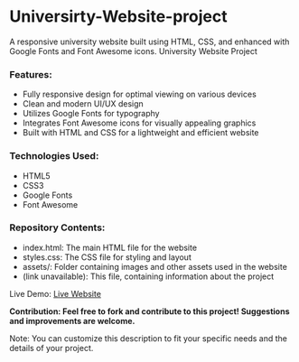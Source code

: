 # Universirty-Website-project
A responsive university website built using HTML, CSS, and enhanced with Google Fonts and Font Awesome icons.
University Website Project

<h3>Features:</h3>

- Fully responsive design for optimal viewing on various devices
- Clean and modern UI/UX design
- Utilizes Google Fonts for typography
- Integrates Font Awesome icons for visually appealing graphics
- Built with HTML and CSS for a lightweight and efficient website


<h3>Technologies Used:</h3>

- HTML5
- CSS3
- Google Fonts
- Font Awesome


<h3>Repository Contents:</h3>

- index.html: The main HTML file for the website
- styles.css: The CSS file for styling and layout
- assets/: Folder containing images and other assets used in the website
- (link unavailable): This file, containing information about the project

Live Demo: <a href="https://maheshbharambe45.github.io/University--website--Project/">Live Website</a>

<b>Contribution: Feel free to fork and contribute to this project! Suggestions and improvements are welcome.</b>

Note: You can customize this description to fit your specific needs and the details of your project.
